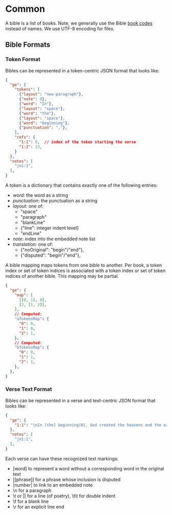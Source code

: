 # Common

A bible is a list of books. Note, we generally use the Bible [book codes](book_codes.md) instead
of names. We use UTF-8 encoding for files.

## Bible Formats

### Token Format

Bibles can be represented in a token-centric JSON format that looks like:

```json
{
  "ge": {
    "tokens": [
      {"layout": "new-paragraph"},
      {"note": 0},
      {"word": "In"},
      {"layout": "space"},
      {"word": "the"},
      {"layout": "space"},
      {"word": "beginning"},
      {"punctuation": ","},
    ],
    "refs": {
      "1:1": 0,  // index of the token starting the verse
      "1:2": 23,
    }
  },
  "notes": [
    "jn1:1",
  ],
}
```

A token is a dictionary that contains exactly one of the following entries:
* *word*: the word as a string
* *punctuation*: the punctuation as a string
* *layout*: one of:
  * "space"
  * "paragraph"
  * "blankLine"
  * {"line": integer indent level}
  * "endLine"
* *note*: index into the embedded note list
* *translation*: one of:
  * {"noOriginal": "begin"/"end"},
  * {"disputed": "begin"/"end"},

A bible mapping maps tokens from one bible to another. Per book, a token index or set of token
indices is associated with a token index or set of token indices of another bible. This mapping
may be partial.

```json
{
  "ge": {
    "map": [
      [[0, 1], 0],
      [2, [1, 2]],
    ],
    // Computed:
    "aTokensMap": {
      "0": 0,
      "1": 0,
      "2": 1,
    },
    // Computed:
    "bTokensMap": {
      "0": 0,
      "1": 1,
      "2": 1,
    },
  },
}
```

### Verse Text Format

Bibles can be represented in a verse and text-centric JSON format that looks like:

```json
{
  "ge": {
    "1:1": "\nIn [the] beginning|0|, God created the heavens and the earth.",
  },
  "notes": [
    "jn1:1",
  ],
}
```

Each verse can have these recognized text markings:
* [word] to represent a word without a corresponding word in the original text
* [[phrase]] for a phrase whose inclusion is disputed
* |number| to link to an embedded note
* \n for a paragraph
* \t or || for a line (of poetry), \t\t for double indent
* \f for a blank line
* \r for an explicit line end